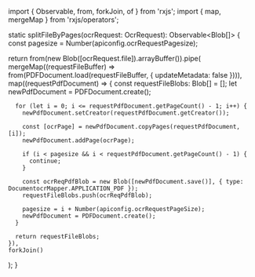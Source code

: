 import { Observable, from, forkJoin, of } from 'rxjs';
import { map, mergeMap } from 'rxjs/operators';

static splitFileByPages(ocrRequest: OcrRequest): Observable<Blob[]> {
  const pagesize = Number(apiconfig.ocrRequestPagesize);

  return from(new Blob([ocrRequest.file]).arrayBuffer()).pipe(
    mergeMap((requestFileBuffer) => from(PDFDocument.load(requestFileBuffer, { updateMetadata: false }))),
    map((requestPdfDocument) => {
      const requestFileBlobs: Blob[] = [];
      let newPdfDocument = PDFDocument.create();

      for (let i = 0; i <= requestPdfDocument.getPageCount() - 1; i++) {
        newPdfDocument.setCreator(requestPdfDocument.getCreator());

        const [ocrPage] = newPdfDocument.copyPages(requestPdfDocument, [i]);
        newPdfDocument.addPage(ocrPage);

        if (i < pagesize && i < requestPdfDocument.getPageCount() - 1) {
          continue;
        }

        const ocrReqPdfBlob = new Blob([newPdfDocument.save()], { type: DocumentocrMapper.APPLICATION_PDF });
        requestFileBlobs.push(ocrReqPdfBlob);

        pagesize = i + Number(apiconfig.ocrRequestPageSize);
        newPdfDocument = PDFDocument.create();
      }

      return requestFileBlobs;
    }),
    forkJoin()
  );
}
